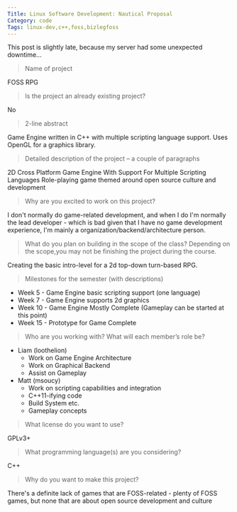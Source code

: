 ```yaml
---
Title: Linux Software Development: Nautical Proposal
Category: code
Tags: linux-dev,c++,foss,bizlegfoss
---
```


This post is slightly late, because my server had some unexpected downtime...

> Name of project

FOSS RPG

> Is the project an already existing project?

No

> 2-line abstract

Game Engine written in C++ with multiple scripting language support. Uses OpenGL for a graphics library.

>Detailed description of the project – a couple of paragraphs

2D Cross Platform Game Engine With Support For Multiple Scripting Languages
Role-playing game themed around open source culture and development

> Why are you excited to work on this project?

I don't normally do game-related development, and when I do I'm normally the lead developer - which is bad given that I have no game development experience, I'm mainly a organization/backend/architecture person.

> What do you plan on building in the scope of the class? Depending on the scope,you may not be finishing the project during the course.

Creating the basic intro-level for a 2d top-down turn-based RPG.

> Milestones for the semester (with descriptions)

- Week 5 - Game Engine basic scripting support (one language)
- Week 7 - Game Engine supports 2d graphics
- Week 10 - Game Engine Mostly Complete (Gameplay can be started at this point)
- Week 15 - Prototype for Game Complete

> Who are you working with?
> What will each member’s role be?

- Liam (loothelion)
    - Work on Game Engine Architecture
    - Work on Graphical Backend
    - Assist on Gameplay
- Matt (msoucy)
	- Work on scripting capabilities and integration
	- C++11-ifying code
	- Build System etc.
	- Gameplay concepts

> What license do you want to use?

GPLv3+

>What programming language(s) are you considering?

C++

> Why do you want to make this project?

There's a definite lack of games that are FOSS-related - plenty of FOSS games, but none that are about open source development and culture

